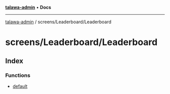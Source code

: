 [**talawa-admin**](../../../README.md) • **Docs**

***

[talawa-admin](../../../modules.md) / screens/Leaderboard/Leaderboard

# screens/Leaderboard/Leaderboard

## Index

### Functions

- [default](functions/default.md)
